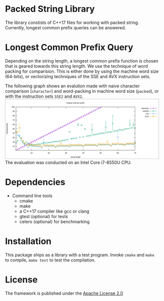 Packed String Library
=====================

The library constists of C++17 files for working with packed string.
Currently, longest common prefix queries can be answered.

# Longest Common Prefix Query

Depending on the string length, a longest common prefix function is chosen that is geared towards
this string length. 
We use the technique of word packing for comparision.
This is either done by using the machine word size (64-bits), or vectorizing techniques of the SSE and AVX instruction sets.

The following graph shows an evalution made with naive character comparison (`character`) and word-packing in machine word size (`packed`),
or with the instruction sets `SSE2` and `AVX2`.
![LCP Evaluation](https://raw.githubusercontent.com/koeppl/packed_string/master/images/lcp.svg)
The evaluation was conducted on an Intel Core i7-8550U CPU.


# Dependencies

- Command line tools
  - cmake
  - make
  - a C++17 compiler like gcc or clang 
  - gtest (optional) for tests
  - celero (optional) for benchmarking

# Installation

This package ships as a library with a test program.
Invoke `cmake` and `make` to compile, `make test` to test the compilation.



# License

The framework is published under the
[Apache License 2.0](https://www.apache.org/licenses/LICENSE-2.0)

